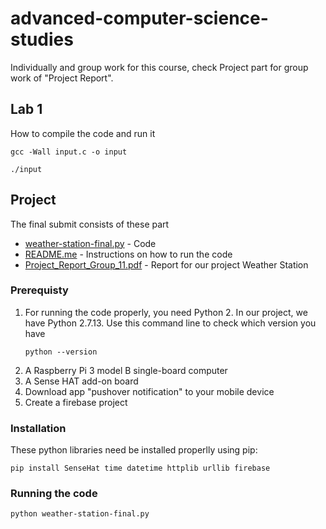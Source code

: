 # advanced-computer-science-studies
Individually and group work for this course, check Project part for group work of "Project Report".

## Lab 1
How to compile the code and run it

```
gcc -Wall input.c -o input
```
```
./input
```
 
## Project
The final submit consists of these part
* [weather-station-final.py](https://github.com/YolandaDuan/advanced-computer-science-studies/blob/master/project/weather-station-final.py) - Code
* [README.me](https://github.com/YolandaDuan/advanced-computer-science-studies/blob/master/README.md) - Instructions on how to run the code
* [Project_Report_Group_11.pdf](https://github.com/YolandaDuan/advanced-computer-science-studies/blob/master/project/Project_Report_Group_11.pdf) - Report for our project Weather Station

### Prerequisty 
1. For running the code properly, you need Python 2. In our project, we have Python 2.7.13. Use this command line to check which version you have
    ```
    python --version
    ```
2. A Raspberry Pi 3 model B single-board computer
3. A Sense HAT add-on board
4. Download app "pushover notification" to your mobile device
5. Create a firebase project

### Installation
These python libraries need be installed properlly using pip:
```
pip install SenseHat time datetime httplib urllib firebase
```

### Running the code
```
python weather-station-final.py
```

